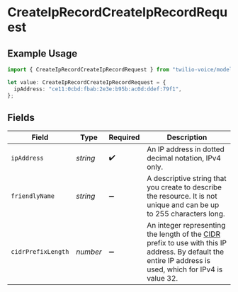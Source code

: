# CreateIpRecordCreateIpRecordRequest

## Example Usage

```typescript
import { CreateIpRecordCreateIpRecordRequest } from "twilio-voice/models/operations";

let value: CreateIpRecordCreateIpRecordRequest = {
  ipAddress: "ce11:0cbd:fbab:2e3e:b95b:ac0d:ddef:79f1",
};
```

## Fields

| Field                                                                                                                                                                                           | Type                                                                                                                                                                                            | Required                                                                                                                                                                                        | Description                                                                                                                                                                                     |
| ----------------------------------------------------------------------------------------------------------------------------------------------------------------------------------------------- | ----------------------------------------------------------------------------------------------------------------------------------------------------------------------------------------------- | ----------------------------------------------------------------------------------------------------------------------------------------------------------------------------------------------- | ----------------------------------------------------------------------------------------------------------------------------------------------------------------------------------------------- |
| `ipAddress`                                                                                                                                                                                     | *string*                                                                                                                                                                                        | :heavy_check_mark:                                                                                                                                                                              | An IP address in dotted decimal notation, IPv4 only.                                                                                                                                            |
| `friendlyName`                                                                                                                                                                                  | *string*                                                                                                                                                                                        | :heavy_minus_sign:                                                                                                                                                                              | A descriptive string that you create to describe the resource. It is not unique and can be up to 255 characters long.                                                                           |
| `cidrPrefixLength`                                                                                                                                                                              | *number*                                                                                                                                                                                        | :heavy_minus_sign:                                                                                                                                                                              | An integer representing the length of the [CIDR](https://tools.ietf.org/html/rfc4632) prefix to use with this IP address. By default the entire IP address is used, which for IPv4 is value 32. |